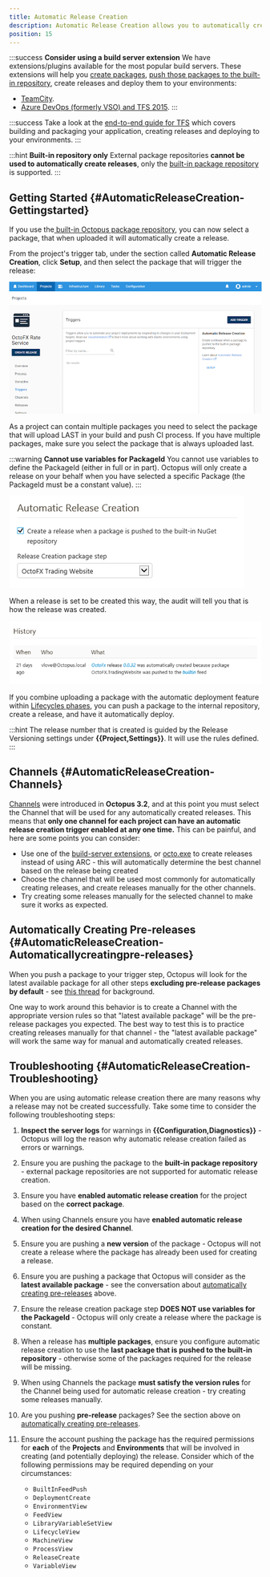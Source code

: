 ```yaml
---
title: Automatic Release Creation
description: Automatic Release Creation allows you to automatically create a new release when a new package is pushed to the built-in package repository.
position: 15
---
```


:::success
**Consider using a build server extension**
We have extensions/plugins available for the most popular build servers. These extensions will help you [create packages](/docs/packaging-applications/index.md), [push those packages to the built-in repository](/docs/packaging-applications/package-repositories/built-in-repository/pushing-packages-to-the-built-in-repository.md), create releases and deploy them to your environments:

- [TeamCity](/docs/api-and-integration/teamcity.md).
- [Azure DevOps (formerly VSO) and TFS 2015](/docs/api-and-integration/tfs-azure-devops/using-octopus-extension/index.md).
  :::

:::success
Take a look at the [end-to-end guide for TFS](/docs/api-and-integration/tfs-azure-devops/index.md) which covers building and packaging your application, creating releases and deploying to your environments.
:::

:::hint
**Built-in repository only**
External package repositories **cannot be used to automatically create releases**, only the [built-in package repository](/docs/packaging-applications/package-repositories/index.md) is supported.
:::

## Getting Started {#AutomaticReleaseCreation-Gettingstarted}

If you use the[ built-in Octopus package repository](/docs/packaging-applications/package-repositories/index.md), you can now select a package, that when uploaded it will automatically create a release.

From the project's trigger tab, under the section called **Automatic Release Creation**, click **Setup**, and then select the package that will trigger the release:

![Automatic release creation](automatic-release-creation.png)

As a project can contain multiple packages you need to select the package that will upload LAST in your build and push CI process. If you have multiple packages, make sure you select the package that is always uploaded last.

:::warning
**Cannot use variables for PackageId**
You cannot use variables to define the PackageId (either in full or in part). Octopus will only create a release on your behalf when you have selected a specific Package (the PackageId must be a constant value).
:::

![Automatic release creation last package option](automatic-release-creation-last-package.png)

When a release is set to be created this way, the audit will tell you that is how the release was created.

![Release history](history.png)

If you combine uploading a package with the automatic deployment feature within [Lifecycles phases](/docs/deployment-process/lifecycles/index.md#Lifecycles-LifecyclePhases), you can push a package to the internal repository, create a release, and have it automatically deploy.

:::hint
The release number that is created is guided by the Release Versioning settings under **{{Project,Settings}}**. It will use the rules defined.
:::

## Channels {#AutomaticReleaseCreation-Channels}

[Channels](/docs/deployment-process/channels/index.md) were introduced in **Octopus 3.2**, and at this point you must select the Channel that will be used for any automatically created releases. This means that **only one channel for each project can have an automatic release creation trigger enabled at any one time.** This can be painful, and here are some points you can consider:

- Use one of the [build-server extensions](/docs/api-and-integration/index.md), or [octo.exe](/docs/api-and-integration/octo.exe-command-line/create-release.md) to create releases instead of using ARC - this will automatically determine the best channel based on the release being created
- Choose the channel that will be used most commonly for automatically creating releases, and create releases manually for the other channels.
- Try creating some releases manually for the selected channel to make sure it works as expected.

## Automatically Creating Pre-releases {#AutomaticReleaseCreation-Automaticallycreatingpre-releases}

When you push a package to your trigger step, Octopus will look for the latest available package for all other steps **excluding pre-release packages by default** - see [this thread](http://help.octopus.com/discussions/problems/35401) for background.

One way to work around this behavior is to create a Channel with the appropriate version rules so that "latest available package" will be the pre-release packages you expected. The best way to test this is to practice creating releases manually for that channel - the "latest available package" will work the same way for manual and automatically created releases.

## Troubleshooting {#AutomaticReleaseCreation-Troubleshooting}

When you are using automatic release creation there are many reasons why a release may not be created successfully. Take some time to consider the following troubleshooting steps:

1. **Inspect the server logs** for warnings in **{{Configuration,Diagnostics}}** - Octopus will log the reason why automatic release creation failed as errors or warnings.

2. Ensure you are pushing the package to the **built-in package repository** - external package repositories are not supported for automatic release creation.

3. Ensure you have **enabled automatic release creation** for the project based on the **correct package**.

4. When using Channels ensure you have **enabled automatic release creation for the desired Channel**.

5. Ensure you are pushing a **new version** of the package - Octopus will not create a release where the package has already been used for creating a release.

6. Ensure you are pushing a package that Octopus will consider as the **latest available package** - see the conversation about [automatically creating pre-releases](/docs/deployment-process/project-triggers/automatic-release-creation.md) above.

7. Ensure the release creation package step **DOES NOT use variables for the PackageId** - Octopus will only create a release where the package is constant.

8. When a release has **multiple packages**, ensure you configure automatic release creation to use the **last package that is pushed to the built-in repository** - otherwise some of the packages required for the release will be missing.

9. When using Channels the package **must satisfy the version rules** for the Channel being used for automatic release creation - try creating some releases manually.

10. Are you pushing **pre-release** packages? See the section above on [automatically creating pre-releases](/docs/deployment-process/project-triggers/automatic-release-creation.md).

11. Ensure the account pushing the package has the required permissions for **each** of the **Projects** and **Environments** that will be involved in creating (and potentially deploying) the release. Consider which of the following permissions may be required depending on your circumstances:  

    - `BuiltInFeedPush`  
    - `DeploymentCreate`  
    - `EnvironmentView`  
    - `FeedView`  
    - `LibraryVariableSetView`  
    - `LifecycleView`  
    - `MachineView`  
    - `ProcessView`  
    - `ReleaseCreate`  
    - `VariableView`

